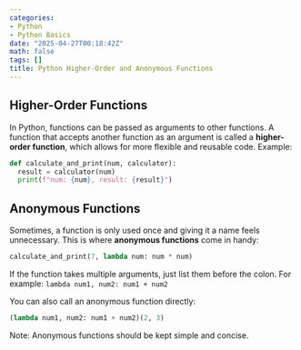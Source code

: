 ```yaml
---
categories:
- Python
- Python Basics
date: "2025-04-27T00:18:42Z"
math: false
tags: []
title: Python Higher-Order and Anonymous Functions
---
```


## Higher-Order Functions

In Python, functions can be passed as arguments to other functions. A function that accepts another function as an argument is called a **higher-order function**, which allows for more flexible and reusable code. Example:

```python
def calculate_and_print(num, calculator):
  result = calculator(num)
  print(f"num: {num}, result: {result}")
```

## Anonymous Functions

Sometimes, a function is only used once and giving it a name feels unnecessary. This is where **anonymous functions** come in handy:

```python
calculate_and_print(7, lambda num: num * num)
```

If the function takes multiple arguments, just list them before the colon. For example:
 `lambda num1, num2: num1 + num2`

You can also call an anonymous function directly:

```python
(lambda num1, num2: num1 + num2)(2, 3)
```

Note: Anonymous functions should be kept simple and concise.
